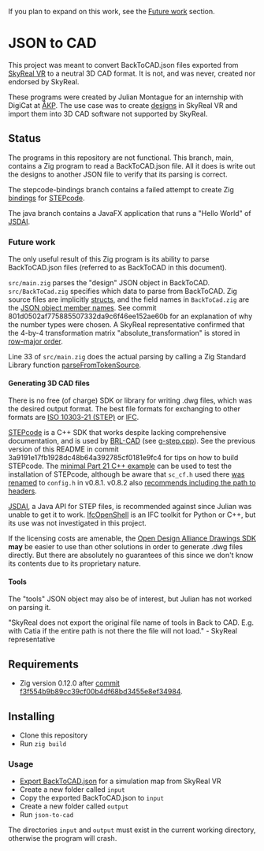 If you plan to expand on this work, see the [Future work](#future-work) section.

# JSON to CAD

This project was meant to convert BackToCAD.json files exported from [SkyReal VR][skyreal-vr] to a neutral 3D CAD format. It is not, and was never, created nor endorsed by SkyReal.

These programs were created by Julian Montague for an internship with DigiCat at [ÅKP][åkp]. The use case was to create [designs][skyreal-design] in SkyReal VR and import them into 3D CAD software not supported by SkyReal.

## Status

The programs in this repository are not functional. This branch, main, contains a Zig program to read a BackToCAD.json file. All it does is write out the designs to another JSON file to verify that its parsing is correct.

The stepcode-bindings branch contains a failed attempt to create Zig [bindings][bindings] for [STEPcode][stepcode].

The java branch contains a JavaFX application that runs a "Hello World" of [JSDAI][jsdai].

<h3 id="future-work">Future work</h3>

The only useful result of this Zig program is its ability to parse BackToCAD.json files (referred to as BackToCAD in this document).

`src/main.zig` parses the "design" JSON object in BackToCAD. `src/BackToCad.zig` specifies which data to parse from BackToCAD. Zig source files are implicitly [structs][zig-structs], and the field names in `BackToCad.zig` are the [JSON object member names][json.org]. See commit 801d0502af775885507332da9c6f46ee152ae60b for an explanation of why the number types were chosen. A SkyReal representative confirmed that the 4-by-4 transformation matrix "absolute_transformation" is stored in [row-major order](https://en.wikipedia.org/wiki/Row-_and_column-major_order).

Line 33 of `src/main.zig` does the actual parsing by calling a Zig Standard Library function [parseFromTokenSource](https://ziglang.org/documentation/master/std/#A;std:json.parseFromTokenSource).

#### Generating 3D CAD files

There is no free (of charge) SDK or library for writing .dwg files, which was the desired output format. The best file formats for exchanging to other formats are [ISO 10303-21 (STEP)][step-file] or [IFC][ifc].

[STEPcode][stepcode] is a C++ SDK that works despite lacking comprehensive documentation, and is used by [BRL-CAD][brl-cad] (see [g-step.cpp][brl-cad-g-step]). See the previous version of this README in commit 3a9191e17fb1928dc48b64a392785cf0181e9fc4 for tips on how to build STEPcode. The [minimal Part 21 C++ example][p21-cpp] can be used to test the installation of STEPcode, although be aware that `sc_cf.h` used there [was renamed](https://github.com/stepcode/stepcode/commit/97c3d193a1421d6ee561c06f83323704cf4000cf) to `config.h` in v0.8.1. v0.8.2 also [recommends including the path to headers](https://github.com/stepcode/stepcode/releases/tag/v0.8.2).

[JSDAI][jsdai], a Java API for STEP files, is recommended against since Julian was unable to get it to work. [IfcOpenShell][ifc-open-shell] is an IFC toolkit for Python or C++, but its use was not investigated in this project.

If the licensing costs are amenable, the [Open Design Alliance Drawings SDK][oda-drawings] **may** be easier to use than other solutions in order to generate .dwg files directly. But there are absolutely no guarantees of this since we don't know its contents due to its proprietary nature.

#### Tools

The "tools" JSON object may also be of interest, but Julian has not worked on parsing it.

"SkyReal does not export the original file name of tools in Back to CAD. E.g. with Catia if the entire path is not there the file will not load." - SkyReal representative

## Requirements

- Zig version 0.12.0 after [commit f3f554b9b89cc39cf00b4df68bd3455e8ef34984][1].

## Installing

- Clone this repository
- Run `zig build`

### Usage

- [Export BackToCAD.json][save-for-b2c] for a simulation map from SkyReal VR
- Create a new folder called `input`
- Copy the exported BackToCAD.json to `input`
- Create a new folder called `output`
- Run `json-to-cad`

The directories `input` and `output` must exist in the current working directory, otherwise the program will crash.

[1]: https://github.com/ziglang/zig/commit/f3f554b9b89cc39cf00b4df68bd3455e8ef34984
[skyreal-vr]: https://sky-real.com/product/skyreal-vr/
[åkp]: https://www.aakp.no/aakp
[skyreal-design]: https://docs.sky-real.com/docs/skyreal/commands/design
[bindings]: https://en.wikipedia.org/wiki/Language_binding
[stepcode]: https://stepcode.github.io/
[jsdai]: https://jsdai.net/
[zig-structs]: https://ziglang.org/documentation/0.11.0/#struct
[json.org]: https://www.json.org/json-en.html
[step-file]: https://en.wikipedia.org/wiki/ISO_10303-21
[ifc]: https://en.wikipedia.org/wiki/Industry_Foundation_Classes
[brl-cad]: https://brlcad.org/
[brl-cad-g-step]: https://github.com/BRL-CAD/brlcad/blob/main/src/conv/step/g-step/g-step.cpp
[p21-cpp]: https://stepcode.github.io/docs/p21_cpp_example/
[ifc-open-shell]: https://ifcopenshell.org/
[oda-drawings]: https://www.opendesign.com/products/drawings
[save-for-b2c]: https://docs.sky-real.com/docs/skyreal/commands/save/#save-for-back-to-cad
